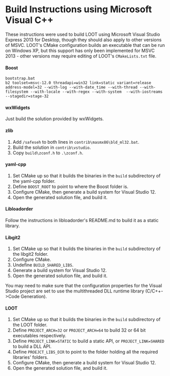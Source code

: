 # Build Instructions using Microsoft Visual C++

These instructions were used to build LOOT using Microsoft Visual Studio Express 2013 for Desktop, though they should also apply to other versions of MSVC. LOOT's CMake configuration builds an executable that can be run on Windows XP, but this support has only been implemented for MSVC 2013 - other versions may require editing of LOOT's `CMakeLists.txt` file.

#### Boost

```
bootstrap.bat
b2 toolset=msvc-12.0 threadapi=win32 link=static variant=release address-model=32 --with-log --with-date_time --with-thread --with-filesystem --with-locale --with-regex --with-system  --with-iostreams --stagedir=stage-32
```

#### wxWidgets

Just build the solution provided by wxWidgets.

#### zlib

1. Add `/safeseh` to both lines in `contrib\masmx86\bld_ml32.bat`.
2. Build the solution in `contrib\vstudio`.
3. Copy `build\zconf.h` to `.\zconf.h`.

#### yaml-cpp

1. Set CMake up so that it builds the binaries in the `build` subdirectory of the yaml-cpp folder.
2. Define `BOOST_ROOT` to point to where the Boost folder is.
3. Configure CMake, then generate a build system for Visual Studio 12.
4. Open the generated solution file, and build it.

#### Libloadorder

Follow the instructions in libloadorder's README.md to build it as a static library.

#### Libgit2

1. Set CMake up so that it builds the binaries in the `build` subdirectory of the libgit2 folder.
2. Configure CMake.
3. Undefine `BUILD_SHARED_LIBS`.
4. Generate a build system for Visual Studio 12.
5. Open the generated solution file, and build it.

You may need to make sure that the configuration properties for the Visual Studio project are set to use the multithreaded DLL runtime library (C/C++->Code Generation).

#### LOOT

1. Set CMake up so that it builds the binaries in the `build` subdirectory of the LOOT folder.
2. Define `PROJECT_ARCH=32` or `PROJECT_ARCH=64` to build 32 or 64 bit executables respectively.
3. Define `PROJECT_LINK=STATIC` to build a static API, or `PROJECT_LINK=SHARED` to build a DLL API.
4. Define `PROEJCT_LIBS_DIR` to point to the folder holding all the required libraries' folders.
5. Configure CMake, then generate a build system for Visual Studio 12.
6. Open the generated solution file, and build it.